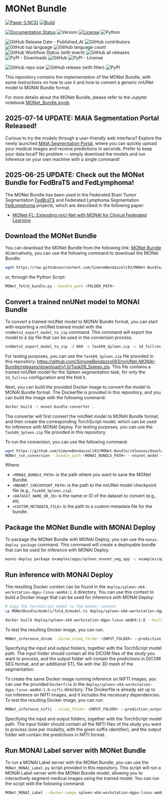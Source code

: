 # MONet Bundle

[![Paper (LNCS)](https://img.shields.io/badge/Publication-LNCS%20Paper-green)](https://link.springer.com/chapter/10.1007/978-3-032-05663-4_10)
[![Build](https://github.com/SimoneBendazzoli93/MONet-Bundle/actions/workflows/build.yaml/badge.svg)](https://github.com/SimoneBendazzoli93/MONet-Bundle/actions/workflows/build.yaml)

[![Documentation Status](https://readthedocs.org/projects/monet-bundle/badge/?version=latest)](https://monet-bundle.readthedocs.io/en/latest/?badge=latest)
![Version](https://img.shields.io/badge/MONet-v1.0-blue)
[![License](https://img.shields.io/badge/license-GPL%203.0-green.svg)](https://opensource.org/licenses/GPL-3.0)
![Python](https://img.shields.io/badge/python-3.10+-orange)


![GitHub Release Date - Published_At](https://img.shields.io/github/release-date/SimoneBendazzoli93/MONet-Bundle?logo=github)
![GitHub contributors](https://img.shields.io/github/contributors/SimoneBendazzoli93/MONet-Bundle?logo=github)
![GitHub top language](https://img.shields.io/github/languages/top/SimoneBendazzoli93/MONet-Bundle?logo=github)
![GitHub language count](https://img.shields.io/github/languages/count/SimoneBendazzoli93/MONet-Bundle?logo=github)
![GitHub Workflow Status (with event)](https://img.shields.io/github/actions/workflow/status/SimoneBendazzoli93/MONet-Bundle/publish_release.yaml?logo=github)
![GitHub all releases](https://img.shields.io/github/downloads/SimoneBendazzoli93/MONet-Bundle/total?logo=github)
![PyPI - Downloads](https://img.shields.io/pypi/dm/monet-bundle?logo=pypi)
![GitHub](https://img.shields.io/github/license/SimoneBendazzoli93/MONet-Bundle?logo=github)
![PyPI - License](https://img.shields.io/pypi/l/monet-bundle?logo=pypi)


![GitHub repo size](https://img.shields.io/github/repo-size/SimoneBendazzoli93/MONet-Bundle?logo=github)
![GitHub release (with filter)](https://img.shields.io/github/v/release/SimoneBendazzoli93/MONet-Bundle?logo=github)
![PyPI](https://img.shields.io/pypi/v/monet-bundle?logo=pypi)

This repository contains the implementation of the MONet Bundle, with some instructions on how to use it and how to convert a generic nnUNet model to MONAI Bundle format.

For more details about the MONet Bundle, please refer to the Jupyter notebook [MONet_Bundle.ipynb](./MONet_Bundle.ipynb).

## 2025-07-14 UPDATE: MAIA Segmentation Portal Released!
Curious to try the models through a user-friendly web interface? Explore the newly launched [MAIA Segmentation Portal](MAIA_Segmentation_Portal.md), where you can quickly upload your medical images and receive predictions in seconds. Prefer to keep your data local? No problem — simply download the models and run inference on your own machine with a single command!

## 2025-06-25 UPDATE: Check out the MONet Bundle for FedBraTS and FedLymphoma!
The MONet Bundle has been used in the Federated Brain Tumor Segmentation [FedBraTS](./Projects/FedBraTS/README.md) and Federated Lymphoma Segmentation [FedLymphoma](./Projects/FedLymphoma/README.md) projects, which are described in the following paper:
- [MONet-FL: Extending nnU-Net with MONAI for Clinical Federated Learning](https://link.springer.com/chapter/10.1007/978-3-032-05663-4_10)


## Download the MONet Bundle
You can download the MONet Bundle from the following link: [MONet Bundle](https://raw.githubusercontent.com/SimoneBendazzoli93/MONet-Bundle/main/MONetBundle.zip)
ALternatively, you can use the following command to download the MONet Bundle:
```bash
wget https://raw.githubusercontent.com/SimoneBendazzoli93/MONet-Bundle/main/MONetBundle.zip
```
or, through the Python Script:
```bash
MONet_fetch_bundle.py --bundle_path <FOLDER_PATH>
``` 

## Convert a trained nnUNet model to MONAI Bundle

To convert a trained nnUNet model to MONAI Bundle format, you can start with exporting a nnUNet trained model  with the `nnUNetv2_export_model_to_zip` command. This command will export the model to a zip file that can be used in the conversion process.
```bash
nnUNetv2_export_model_to_zip -d 009 -o Task09_Spleen.zip -c 3d_fullres -tr nnUNetTrainer -p nnUNetPlans -chk checkpoint_final.pth checkpoint_best.pth --not_strict
```
For testing purposes, you can use the `Task09_Spleen.zip` file provided in this repository: https://github.com/SimoneBendazzoli93/nnUNet-MONAI-Bundle/releases/download/v1.0/Task09_Spleen.zip. This file contains a trained nnUNet model for the Spleen segmentation task, for only the `3d_fullres` configuration and the fold `0`.



Next, you can build the provided Docker image to convert the model to MONAI Bundle format. The Dockerfile is provided in this repository, and you can build the image with the following command:

```bash
docker build -t monet-bundle-converter .
```
The converter will first convert the nnUNet model to MONAI Bundle format, and then create the corresponding TorchScript model, which can be used for inference with MONAI Deploy.
For testing purposes, you can use the `Task09_Spleen.zip` file provided in this repository.

To run the conversion, you can use the following command:
```bash
wget https://github.com/SimoneBendazzoli93/MONet-Bundle/releases/download/v1.0/Task09_Spleen.zip
MONet_run_conversion --bundle_path <MONAI_BUNDLE_PATH> --nnunet_model <NNUNET_CHECKPOINT_PATH>.zip --dataset_name_or_id <DATASET_NAME_OR_ID> --metadata_file <CUSTOM_METADATA_FILE>
```
Where:
- `<MONAI_BUNDLE_PATH>` is the path where you want to save the MONet Bundle.
- `<NNUNET_CHECKPOINT_PATH>` is the path to the nnUNet model checkpoint file (e.g., `Task09_Spleen.zip`).
- `<DATASET_NAME_OR_ID>` is the name or ID of the dataset to convert (e.g., `09`).
- `<CUSTOM_METADATA_FILE>` is the path to a custom metadata file for the bundle.

## Package the MONet Bundle with MONAI Deploy
To package the MONet Bundle with MONAI Deploy, you can use the `monai-deploy package` command. This command will create a deployable bundle that can be used for inference with MONAI Deploy.

```bash
monai-deploy package examples/apps/spleen_nnunet_seg_app -c examples/apps/spleen_nnunet_seg_app.yaml -t spleen:1.0 --platform x86_64
```

## Run inference with MONAI Deploy

The resulting Docker context can be found in the `deploy/spleen-x64-workstation-dgpu-linux-amd64:1.0` directory. You can use this context to build a Docker image that can be used for inference with MONAI Deploy:
```bash
# Copy the TorchScript model to the Docker context
cp MONetBundle/models/fold_0/model.ts deploy/spleen-x64-workstation-dgpu-linux-amd64:1.0/models/model/

docker build deploy/spleen-x64-workstation-dgpu-linux-amd64:1.0 --build-arg UID=1000 --build-arg GID=1000 --build-arg UNAME=holoscan -f deploy/spleen-x64-workstation-dgpu-linux-amd64:1.0/Dockerfile -t spleen-x64-workstation-dgpu-linux-amd64:1.0
```

To test the resulting Docker image, you can run:
```bash
MONet_inference_dicom --dicom_study_folder <INPUT_FOLDER> --prediction_output_folder <OUTPUT_DIR> --docker-image maiacloud/spleen-x64-workstation-dgpu-linux-amd64:1.0
```
Specifying the input and output folders, together with the TorchScript model path.
The input folder should contain all the DICOM files of the study you want to process, and the output folder will contain the predictions in DICOM SEG format, and an additional STL file with the 3D mesh of the segmentation.



To create the same Docker image running inference on NIFTI images, you can use the provided `Dockerfile` in the `deploy/spleen-x64-workstation-dgpu-linux-amd64:1.0-nifti` directory. The Dockerfile is already set up to run inference on NIfTI images, and it includes the necessary dependencies.
To test the resulting Docker image, you can run:
```bash
MONet_inference_nifti --study_folder <INPUT_FOLDER> --prediction_output_folder <OUTPUT_DIR> --docker-image maiacloud/spleen-x64-workstation-dgpu-linux-amd64:1.0-nifti
```
Specifying the input and output folders, together with the TorchScript model path.
The input folder should contain all the NIfTI files of the study you want to process (one per modality, with the given suffix identifier), and the output folder will contain the predictions in NIfTI format.

## Run MONAI Label server with MONet Bundle
To run a MONAI Label server with the MONet Bundle, you can use the `MONet_MONAI_Label.py` script provided in this repository. This script will run a MONAI Label server with the MONet Bundle model, allowing you to interactively segment medical images using the trained model.
You can run the script with the following command:
```bash
MONet_MONAI_Label --docker-image spleen-x64-workstation-dgpu-linux-amd64:1.0-label --model_folder MONetBundle/models/fold_0
```
